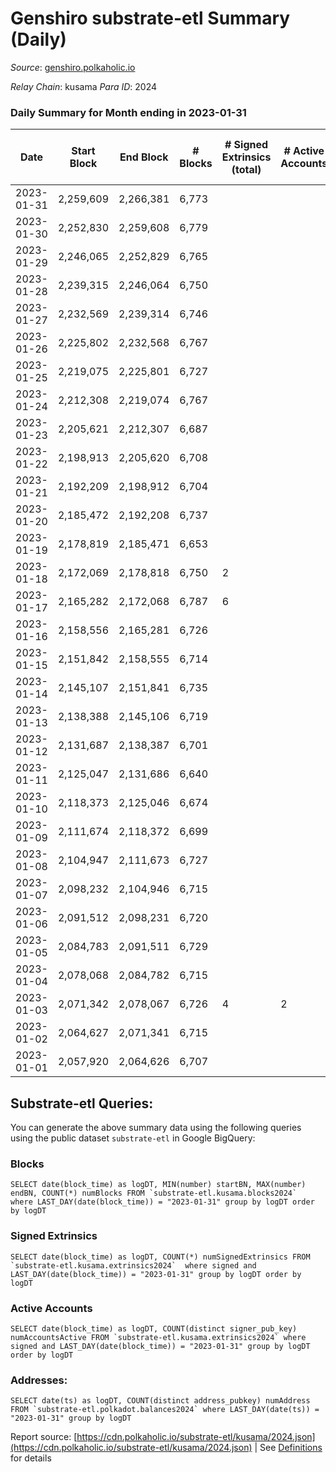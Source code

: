 # Genshiro substrate-etl Summary (Daily)

_Source_: [genshiro.polkaholic.io](https://genshiro.polkaholic.io)

*Relay Chain*: kusama
*Para ID*: 2024



### Daily Summary for Month ending in 2023-01-31


| Date | Start Block | End Block | # Blocks | # Signed Extrinsics (total) | # Active Accounts | # Passive | # New | # Addresses with Balances | # Events | # Transfers | # XCM Transfers In | # XCM Transfers Out |
| ---- | ----------- | --------- | -------- | --------------------------- | ----------------- | --------- | ----- | ------------------------- | -------- | ----------- | ------------------ | ------------------- |
| 2023-01-31 | 2,259,609 | 2,266,381 | 6,773  |  |  |  |  | 25 | 13,557 |   |   |   |
| 2023-01-30 | 2,252,830 | 2,259,608 | 6,779  |  |  |  |  | 25 | 13,576 |   | 1  |   |
| 2023-01-29 | 2,246,065 | 2,252,829 | 6,765  |  |  |  |  | 25 | 13,541 |   |   |   |
| 2023-01-28 | 2,239,315 | 2,246,064 | 6,750  |  |  |  |  | 25 | 13,511 |   |   |   |
| 2023-01-27 | 2,232,569 | 2,239,314 | 6,746  |  |  |  |  | 25 | 13,510 |   | 1  |   |
| 2023-01-26 | 2,225,802 | 2,232,568 | 6,767  |  |  |  |  | 25 | 13,545 |   |   |   |
| 2023-01-25 | 2,219,075 | 2,225,801 | 6,727  |  |  |  |  | 25 | 13,471 |   | 1  |   |
| 2023-01-24 | 2,212,308 | 2,219,074 | 6,767  |  |  |  |  | 25 | 13,545 |   |   |   |
| 2023-01-23 | 2,205,621 | 2,212,307 | 6,687  |  |  |  |  | 25 | 13,385 |   |   |   |
| 2023-01-22 | 2,198,913 | 2,205,620 | 6,708  |  |  |  |  | 25 | 13,428 |   |   |   |
| 2023-01-21 | 2,192,209 | 2,198,912 | 6,704  |  |  |  |  | 25 | 13,419 |   |   |   |
| 2023-01-20 | 2,185,472 | 2,192,208 | 6,737  |  |  |  |  | 25 | 13,485 |   |   |   |
| 2023-01-19 | 2,178,819 | 2,185,471 | 6,653  |  |  |  |  | 25 | 13,317 |   |   |   |
| 2023-01-18 | 2,172,069 | 2,178,818 | 6,750  | 2 |  |  |  | 25 | 13,520 |   |   |   |
| 2023-01-17 | 2,165,282 | 2,172,068 | 6,787  | 6 |  |  |  | 25 | 13,619 |   | 1  |   |
| 2023-01-16 | 2,158,556 | 2,165,281 | 6,726  |  |  |  |  | 25 | 13,463 |   |   |   |
| 2023-01-15 | 2,151,842 | 2,158,555 | 6,714  |  |  |  |  | 25 | 13,439 |   |   |   |
| 2023-01-14 | 2,145,107 | 2,151,841 | 6,735  |  |  |  |  | 25 | 13,481 |   |   |   |
| 2023-01-13 | 2,138,388 | 2,145,106 | 6,719  |  |  |  |  | 25 | 13,450 |   |   |   |
| 2023-01-12 | 2,131,687 | 2,138,387 | 6,701  |  |  |  |  | 25 | 13,419 |   | 1  |   |
| 2023-01-11 | 2,125,047 | 2,131,686 | 6,640  |  |  |  |  | 25 | 13,291 |   |   |   |
| 2023-01-10 | 2,118,373 | 2,125,046 | 6,674  |  |  |  |  | 25 | 13,359 |   |   |   |
| 2023-01-09 | 2,111,674 | 2,118,372 | 6,699  |  |  |  |  | 25 | 13,409 |   |   |   |
| 2023-01-08 | 2,104,947 | 2,111,673 | 6,727  |  |  |  |  | 25 | 13,465 |   |   |   |
| 2023-01-07 | 2,098,232 | 2,104,946 | 6,715  |  |  |  |  | 25 | 13,447 |   | 1  |   |
| 2023-01-06 | 2,091,512 | 2,098,231 | 6,720  |  |  |  |  | 25 | 13,452 |   |   |   |
| 2023-01-05 | 2,084,783 | 2,091,511 | 6,729  |  |  |  |  | 25 | 13,469 |   |   |   |
| 2023-01-04 | 2,078,068 | 2,084,782 | 6,715  |  |  |  |  | 25 | 13,453 |   | 2  |   |
| 2023-01-03 | 2,071,342 | 2,078,067 | 6,726  | 4 | 2 |  |  | 25 | 13,481 |   |   |   |
| 2023-01-02 | 2,064,627 | 2,071,341 | 6,715  |  |  |  |  | 25 | 13,447 |   | 1  |   |
| 2023-01-01 | 2,057,920 | 2,064,626 | 6,707  |  |  |  |  | 25 | 13,426 |   |   |   |

## Substrate-etl Queries:
You can generate the above summary data using the following queries using the public dataset `substrate-etl` in Google BigQuery:


### Blocks
```
SELECT date(block_time) as logDT, MIN(number) startBN, MAX(number) endBN, COUNT(*) numBlocks FROM `substrate-etl.kusama.blocks2024`  where LAST_DAY(date(block_time)) = "2023-01-31" group by logDT order by logDT
```


### Signed Extrinsics
```
SELECT date(block_time) as logDT, COUNT(*) numSignedExtrinsics FROM `substrate-etl.kusama.extrinsics2024`  where signed and LAST_DAY(date(block_time)) = "2023-01-31" group by logDT order by logDT
```


### Active Accounts
```
SELECT date(block_time) as logDT, COUNT(distinct signer_pub_key) numAccountsActive FROM `substrate-etl.kusama.extrinsics2024` where signed and LAST_DAY(date(block_time)) = "2023-01-31" group by logDT order by logDT
```


### Addresses:
```
SELECT date(ts) as logDT, COUNT(distinct address_pubkey) numAddress FROM `substrate-etl.polkadot.balances2024` where LAST_DAY(date(ts)) = "2023-01-31" group by logDT
```



Report source: [https://cdn.polkaholic.io/substrate-etl/kusama/2024.json](https://cdn.polkaholic.io/substrate-etl/kusama/2024.json) | See [Definitions](/DEFINITIONS.md) for details
